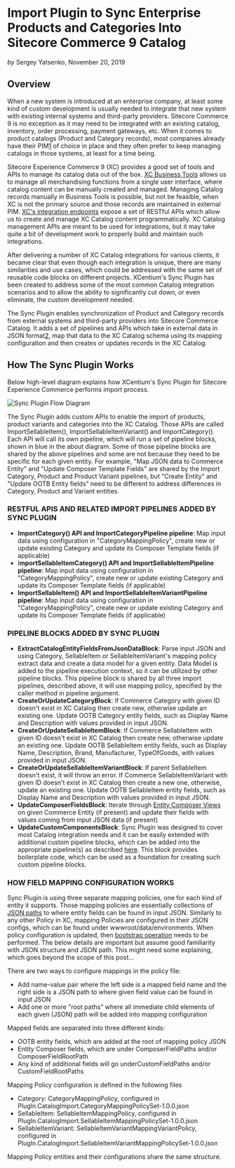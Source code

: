 # Import Plugin to Sync Enterprise Products and Categories Into Sitecore Commerce 9 Catalog

*by* Sergey Yatsenko, November 20, 2019



## Overview

When a new system is introduced at an enterprise company, at least some kind of custom development is usually needed to integrate that new system with existing internal systems and third-party providers. Sitecore Commerce 9 is no exception as it may need to be integrated with an existing catalog, inventory, order processing, payment gateways, etc. When it comes to product catalogs (Product and Category records), most companies already have their PIM[1](https://xcentium.com/blog/2019/11/21/import-plugin-to-sync-enterprise-products-and-categories-into-sitecore-commerce-9-catalog#dfref-footnote-1) of choice in place and they often prefer to keep managing catalogs in those systems, at least for a time being.

Sitecore Experience Commerce 9 (XC) provides a good set of tools and APIs to manage its catalog data out of the box. [XC Business Tools](https://doc.sitecore.com/users/92/sitecore-experience-commerce/en/xc-business-tools.html) allows us to manage all merchandising functions from a single user interface, where catalog content can be manually created and managed. Managing Catalog records manually in Business Tools is possible, but not be feasible, when XC is not the primary source and those records are maintained in external PIM. [XC's integration endpoints](https://doc.sitecore.com/developers/92/sitecore-experience-commerce/en/commerce-integration.html) expose a set of RESTful APIs which allow us to create and manage XC Catalog content programmatically. XC Catalog management APIs are meant to be used for integrations, but it may take quite a bit of development work to properly build and maintain such integrations.

After delivering a number of XC Catalog integrations for various clients, it became clear that even though each integration is unique, there are many similarities and use cases, which could be addressed with the same set of reusable code blocks on different projects. XCentium's Sync Plugin has been created to address some of the most common Catalog integration scenarios and to allow the ability to significantly cut down, or even eliminate, the custom development needed.

The Sync Plugin enables synchronization of Product and Category records from external systems and third-party providers into Sitecore Commerce Catalog. It adds a set of pipelines and APIs which take in external data in JSON format[2](https://xcentium.com/blog/2019/11/21/import-plugin-to-sync-enterprise-products-and-categories-into-sitecore-commerce-9-catalog#dfref-footnote-2), map that data to the XC Catalog schema using its mapping configuration and then creates or updates records in the XC Catalog.

 

## How The Sync Plugin Works

Below high-level diagram explains how XCentium's Sync Plugin for Sitecore Experience Commerce performs import process.

![Sync Plugin Flow Diagram](https://cdn.xcentium.com/-/media/images/blog-images/import-plugin-to-sync-enterprise-products-and-categories-into-sitecore-commerce-catalog/sync-plugin-flow-diagram.ashx?h=401&w=1001&la=en&hash=95306533DB2B8C68BED2454AD0F11A00E456FC67&vs=1&d=20191121T221049Z)

The Sync Plugin adds custom APIs to enable the import of products, product variants and categories into the XC Catalog. Those APIs are called ImportSellableItem(), ImportSellableItemVariant() and ImportCategory(). Each API will call its own pipeline, which will run a set of pipeline blocks, shown in blue in the about diagram. Some of those pipeline blocks are shared by the above pipelines and some are not because they need to be specific for each given entity. For example, "Map JSON data to Commerce Entity" and "Update Composer Template Fields" are shared by the Import Category, Product and Product Variant pipelines, but "Create Entity" and "Update OOTB Entity fields" need to be different to address differences in Category, Product and Variant entities.

### RESTFUL APIS AND RELATED IMPORT PIPELINES ADDED BY SYNC PLUGIN

- **ImportCategory() API and ImportCategoryPipeline pipeline**: Map input data using configuration in "CategoryMappingPolicy", create new or update existing Category and update its Composer Template fields (if applicable)
- I**mportSellableItemCategory() API and ImportSellableItemPipeline pipeline**: Map input data using configuration in "CategoryMappingPolicy", create new or update existing Category and update its Composer Template fields (if applicable)
- **ImportSellableItem() API and ImportSellableItemVariantPipeline pipeline**: Map input data using configuration in "CategoryMappingPolicy", create new or update existing Category and update its Composer Template fields (if applicable)

### PIPELINE BLOCKS ADDED BY SYNC PLUGIN

- **ExtractCatalogEntityFieldsFromJsonDataBlock**: Parse input JSON and using Category, SellableItem or SellableItemVariant's mapping policy extract data and create a data model for a given entity. Data Model is added to the pipeline execution context, so it can be utilized by other pipeline blocks. This pipeline block is shared by all three import pipelines, described above, it will use mapping policy, specified by the caller method in pipeline argument.
- **CreateOrUpdateCategoryBlock**: If Commerce Category with given ID doesn't exist in XC Catalog then create new, otherwise update an existing one. Update OOTB Category entity fields, such as Display Name and Description with values provided in input JSON.
- **CreateOrUpdateSellableItemBlock**: If Commerce SellableItem with given ID doesn't exist in XC Catalog then create new, otherwise update an existing one. Update OOTB SellableItem entity fields, such as Display Name, Description, Brand, Manufacturer, TypeOfGoods, with values provided in input JSON.
- **CreateOrUpdateSellableItemVariantBlock**: If parent SellableItem doesn't exist, it will throw an error. If Commerce SellableItemVariant with given ID doesn't exist in XC Catalog then create a new one, otherwise, update an existing one. Update OOTB SellableItem entity fields, such as Display Name and Description with values provided in input JSON.
- **UpdateComposerFieldsBlock**: Iterate through [Entity Composer Views](https://community.sitecore.net/technical_blogs/b/technical-marketing/posts/experience-commerce-entity-composer) on given Commerce Entity (if present) and update their fields with values coming from input JSON data (if present)
- **UpdateCustomComponentsBlock**: Sync Plugin was designed to cover most Catalog integration needs and it can be easily extended with additional custom pipeline blocks, which can be added into the appropriate pipeline(s) as described [here](https://doc.sitecore.com/developers/92/sitecore-experience-commerce/en/registering-a-custom-commerce-pipeline-or-block.html). This block provides boilerplate code, which can be used as a foundation for creating such custom pipeline blocks.

### HOW FIELD MAPPING CONFIGURATION WORKS

Sync Plugin is using three separate mapping policies, one for each kind of entity it supports. Those mapping policies are essentially collections of [JSON paths](https://restfulapi.net/json-jsonpath/) to where entity fields can be found in input JSON. Similarly to any other Policy in XC, mapping Policies are configured in their JSON configs, which can be found under wwwroot/data/environments. When policy configuration is updated, then [bootstrap operation](https://doc.sitecore.com/developers/92/sitecore-experience-commerce/en/bootstrap-the-commerce-engine.html) needs to be performed. The below details are important but assume good familiarity with JSON structure and JSON path. This might need some explaining, which goes beyond the scope of this post...

There are two ways to configure mappings in the policy file:

- Add name-value pair where the left side is a mapped field name and the right side is a JSON path to where given field value can be found in input JSON
- Add one or more "root paths" where all immediate child elements of each given (JSON) path will be added into mapping configuration

Mapped fields are separated into three different kinds:

- OOTB entity fields, which are added at the root of mapping policy JSON
- Entity Composer fields, which are under ComposerFieldPaths and/or ComposerFieldRootPath
- Any kind of additional fields will go underCustomFieldPaths and/or CustomFieldRootPaths

Mapping Policy configuration is defined in the following files

- Category: CategoryMappingPolicy, configured in PlugIn.CatalogImport.CategoryMappingPolicySet-1.0.0.json
- SellableItem: SellableItemMappingPolicy, configured in PlugIn.CatalogImport.SellableItemMappingPolicySet-1.0.0.json
- SellableItemVariant: SellableItemVariantMappingVariantPolicy, configured in PlugIn.CatalogImport.SellableItemVariantMappingPolicySet-1.0.0.json

Mapping Policy entities and their configurations share the same structure.
